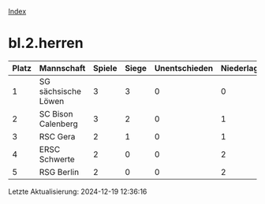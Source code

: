 [Index](./README.md)

# bl.2.herren

| Platz |  Mannschaft |  Spiele |  Siege |  Unentschieden |  Niederlagen |  Tore |  Differenz |  Punkte | 
| --- |  --- |  --- |  --- |  --- |  --- |  --- |  --- |  --- |  
|  1 |   SG sächsische Löwen |   3 |   3 |   0 |   0 |   16:10 |   6 |   9 |  
|  2 |   SC Bison Calenberg |   3 |   2 |   0 |   1 |   21:18 |   3 |   6 |  
|  3 |   RSC Gera |   2 |   1 |   0 |   1 |   15:6 |   9 |   3 |  
|  4 |   ERSC Schwerte |   2 |   0 |   0 |   2 |   11:18 |   -7 |   0 |  
|  5 |   RSG Berlin |   2 |   0 |   0 |   2 |   8:19 |   -11 |   0 |  


Letzte Aktualisierung: 2024-12-19 12:36:16
